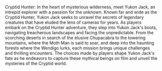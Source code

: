 Cryptid Hunter:
In the heart of mysterious wilderness, meet Yukon Jack, an intrepid explorer with a passion for the unknown. Known far and wide as the Cryptid Hunter, Yukon Jack seeks to unravel the secrets of legendary creatures that have eluded the lens of cameras for years. As players embark on the Cryptid Hunter adventure, they step into Yukon Jack's boots, navigating treacherous landscapes and facing the unpredictable. From the scorching deserts in search of the elusive Chupacabra to the towering mountains, where the Moth Man is said to soar, and deep into the haunting forests where the Wendigo lurks, each mission brings unique challenges and thrilling encounters. The choices made by players shape Yukon Jack's fate as he endeavors to capture these mythical beings on film and unveil the mysteries of the Cryptid world.
